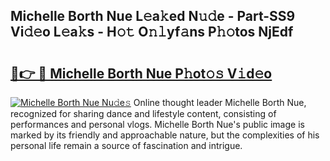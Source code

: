 ## Michelle Borth Nue L𝚎a𝚔ed N𝚞𝚍e - Part-SS9 Vi𝚍𝚎o L𝚎a𝚔s - H𝚘𝚝 O𝚗𝚕yf𝚊ns P𝚑𝚘tos NjEdf

# <h2><a href="http://kfcf67j.oniu.top/?m=Michelle+Borth+Nue">🔗👉 🔴 Michelle Borth Nue P𝚑ot𝚘𝚜 V𝚒d𝚎o</a></h2>

[![Michelle Borth Nue Nu𝚍e𝚜](https://i.imgur.com/0qMVB7G.gif)](http://kfcf67j.oniu.top/?m=Michelle+Borth+Nue)
Online thought leader Michelle Borth Nue, recognized for sharing dance and lifestyle content, consisting of performances and personal vlogs. Michelle Borth Nue's public image is marked by its friendly and approachable nature, but the complexities of his personal life remain a source of fascination and intrigue.  
